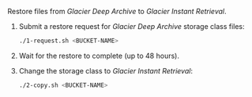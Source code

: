 Restore files from *Glacier Deep Archive* to *Glacier Instant Retrieval*.

1. Submit a restore request for *Glacier Deep Archive* storage class files:
    ```bash
    ./1-request.sh <BUCKET-NAME>
    ```

2. Wait for the restore to complete (up to 48 hours).

3. Change the storage class to *Glacier Instant Retrieval*:
    ```bash
    ./2-copy.sh <BUCKET-NAME>
    ```